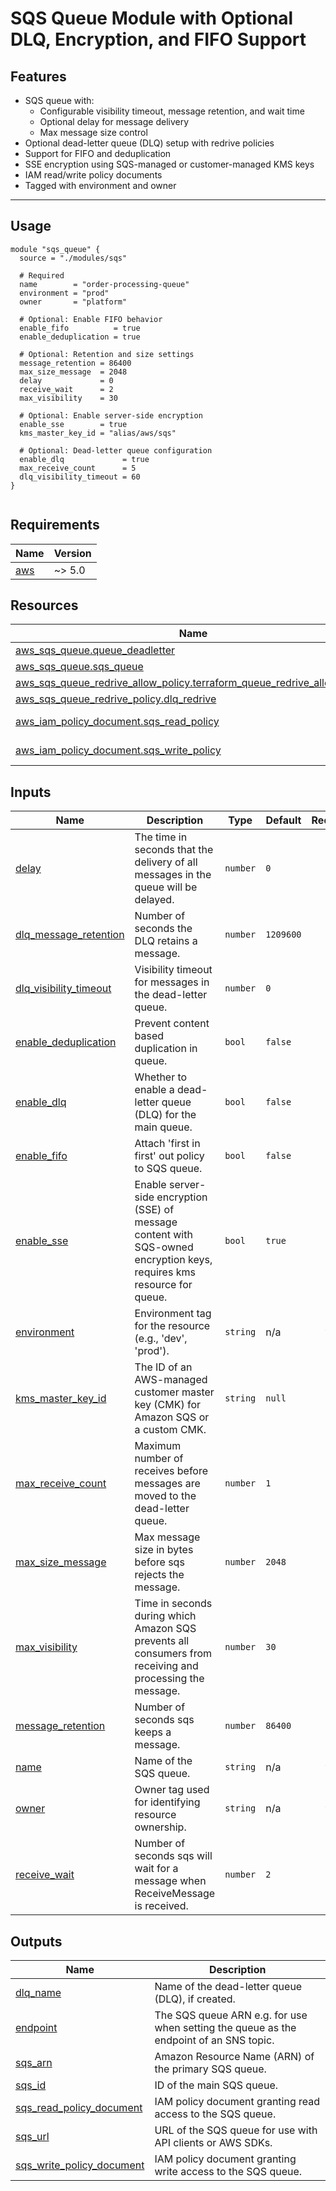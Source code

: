# SQS Queue Module with Optional DLQ, Encryption, and FIFO Support

## Features

- SQS queue with:
  - Configurable visibility timeout, message retention, and wait time
  - Optional delay for message delivery
  - Max message size control
- Optional dead-letter queue (DLQ) setup with redrive policies
- Support for FIFO and deduplication
- SSE encryption using SQS-managed or customer-managed KMS keys
- IAM read/write policy documents
- Tagged with environment and owner

---

## Usage

```hcl
module "sqs_queue" {
  source = "./modules/sqs"

  # Required
  name        = "order-processing-queue"
  environment = "prod"
  owner       = "platform"

  # Optional: Enable FIFO behavior
  enable_fifo          = true
  enable_deduplication = true

  # Optional: Retention and size settings
  message_retention = 86400
  max_size_message  = 2048
  delay             = 0
  receive_wait      = 2
  max_visibility    = 30

  # Optional: Enable server-side encryption
  enable_sse        = true
  kms_master_key_id = "alias/aws/sqs"

  # Optional: Dead-letter queue configuration
  enable_dlq             = true
  max_receive_count      = 5
  dlq_visibility_timeout = 60
}


```

<!-- BEGIN_TF_DOCS -->
## Requirements

| Name | Version |
|------|---------|
| <a name="requirement_aws"></a> [aws](#requirement\_aws) | ~> 5.0 |
## Resources

| Name | Type |
|------|------|
| [aws_sqs_queue.queue_deadletter](https://registry.terraform.io/providers/hashicorp/aws/latest/docs/resources/sqs_queue) | resource |
| [aws_sqs_queue.sqs_queue](https://registry.terraform.io/providers/hashicorp/aws/latest/docs/resources/sqs_queue) | resource |
| [aws_sqs_queue_redrive_allow_policy.terraform_queue_redrive_allow_policy](https://registry.terraform.io/providers/hashicorp/aws/latest/docs/resources/sqs_queue_redrive_allow_policy) | resource |
| [aws_sqs_queue_redrive_policy.dlq_redrive](https://registry.terraform.io/providers/hashicorp/aws/latest/docs/resources/sqs_queue_redrive_policy) | resource |
| [aws_iam_policy_document.sqs_read_policy](https://registry.terraform.io/providers/hashicorp/aws/latest/docs/data-sources/iam_policy_document) | data source |
| [aws_iam_policy_document.sqs_write_policy](https://registry.terraform.io/providers/hashicorp/aws/latest/docs/data-sources/iam_policy_document) | data source |
## Inputs

| Name | Description | Type | Default | Required |
|------|-------------|------|---------|:--------:|
| <a name="input_delay"></a> [delay](#input\_delay) | The time in seconds that the delivery of all messages in the queue will be delayed. | `number` | `0` | no |
| <a name="input_dlq_message_retention"></a> [dlq\_message\_retention](#input\_dlq\_message\_retention) | Number of seconds the DLQ retains a message. | `number` | `1209600` | no |
| <a name="input_dlq_visibility_timeout"></a> [dlq\_visibility\_timeout](#input\_dlq\_visibility\_timeout) | Visibility timeout for messages in the dead-letter queue. | `number` | `0` | no |
| <a name="input_enable_deduplication"></a> [enable\_deduplication](#input\_enable\_deduplication) | Prevent content based duplication in queue. | `bool` | `false` | no |
| <a name="input_enable_dlq"></a> [enable\_dlq](#input\_enable\_dlq) | Whether to enable a dead-letter queue (DLQ) for the main queue. | `bool` | `false` | no |
| <a name="input_enable_fifo"></a> [enable\_fifo](#input\_enable\_fifo) | Attach 'first in first' out policy to SQS queue. | `bool` | `false` | no |
| <a name="input_enable_sse"></a> [enable\_sse](#input\_enable\_sse) | Enable server-side encryption (SSE) of message content with SQS-owned encryption keys, requires kms resource for queue. | `bool` | `true` | no |
| <a name="input_environment"></a> [environment](#input\_environment) | Environment tag for the resource (e.g., 'dev', 'prod'). | `string` | n/a | yes |
| <a name="input_kms_master_key_id"></a> [kms\_master\_key\_id](#input\_kms\_master\_key\_id) | The ID of an AWS-managed customer master key (CMK) for Amazon SQS or a custom CMK. | `string` | `null` | no |
| <a name="input_max_receive_count"></a> [max\_receive\_count](#input\_max\_receive\_count) | Maximum number of receives before messages are moved to the dead-letter queue. | `number` | `1` | no |
| <a name="input_max_size_message"></a> [max\_size\_message](#input\_max\_size\_message) | Max message size in bytes before sqs rejects the message. | `number` | `2048` | no |
| <a name="input_max_visibility"></a> [max\_visibility](#input\_max\_visibility) | Time in seconds during which Amazon SQS prevents all consumers from receiving and processing the message. | `number` | `30` | no |
| <a name="input_message_retention"></a> [message\_retention](#input\_message\_retention) | Number of seconds sqs keeps a message. | `number` | `86400` | no |
| <a name="input_name"></a> [name](#input\_name) | Name of the SQS queue. | `string` | n/a | yes |
| <a name="input_owner"></a> [owner](#input\_owner) | Owner tag used for identifying resource ownership. | `string` | n/a | yes |
| <a name="input_receive_wait"></a> [receive\_wait](#input\_receive\_wait) | Number of seconds sqs will wait for a message when ReceiveMessage is received. | `number` | `2` | no |
## Outputs

| Name | Description |
|------|-------------|
| <a name="output_dlq_name"></a> [dlq\_name](#output\_dlq\_name) | Name of the dead-letter queue (DLQ), if created. |
| <a name="output_endpoint"></a> [endpoint](#output\_endpoint) | The SQS queue ARN e.g. for use when setting the queue as the endpoint of an SNS topic. |
| <a name="output_sqs_arn"></a> [sqs\_arn](#output\_sqs\_arn) | Amazon Resource Name (ARN) of the primary SQS queue. |
| <a name="output_sqs_id"></a> [sqs\_id](#output\_sqs\_id) | ID of the main SQS queue. |
| <a name="output_sqs_read_policy_document"></a> [sqs\_read\_policy\_document](#output\_sqs\_read\_policy\_document) | IAM policy document granting read access to the SQS queue. |
| <a name="output_sqs_url"></a> [sqs\_url](#output\_sqs\_url) | URL of the SQS queue for use with API clients or AWS SDKs. |
| <a name="output_sqs_write_policy_document"></a> [sqs\_write\_policy\_document](#output\_sqs\_write\_policy\_document) | IAM policy document granting write access to the SQS queue. |
<!-- END_TF_DOCS -->
